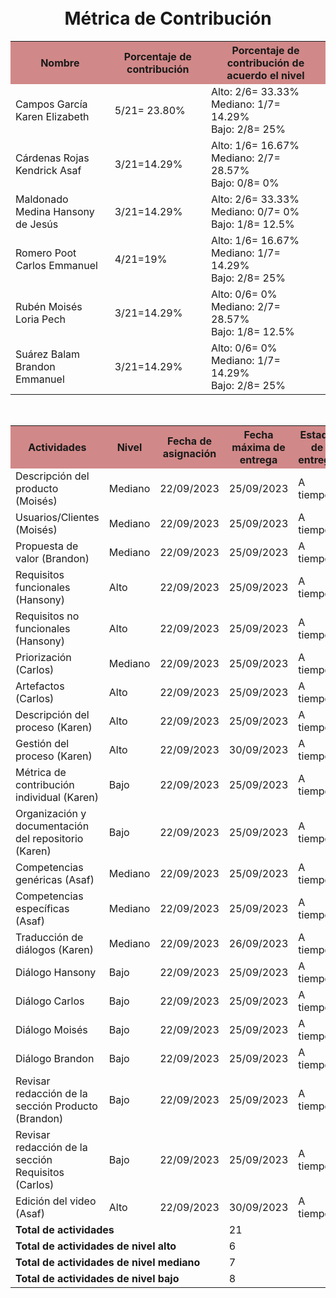 <h1>﻿<center>Métrica de Contribución</center></h1>
 
<table align=center>  
   <tr>  
      <th bgcolor="#D18888">Nombre</th>  
      <th bgcolor="#D18888">Porcentaje de contribución</th> 
      <th bgcolor="#D18888">Porcentaje de contribución de acuerdo el nivel</th>  
   </tr> 
    <tr>  
      <td>Campos García Karen Elizabeth</td>  
       <td> 5/21= 23.80%</td> 
       <td> Alto: 2/6= 33.33%<br>Mediano: 1/7= 14.29%<br>Bajo: 2/8= 25%</td>  
   </tr> 
   <tr>  
      <td>Cárdenas Rojas Kendrick Asaf</td>  
       <td>3/21=14.29%</td>
       <td> Alto: 1/6= 16.67%<br>Mediano: 2/7= 28.57%<br>Bajo: 0/8= 0%</td>    
   </tr> 
    <tr>  
      <td>Maldonado Medina Hansony de Jesús</td>  
      <td>3/21=14.29%</td>
      <td> Alto: 2/6= 33.33%<br>Mediano: 0/7= 0%<br>Bajo: 1/8= 12.5%</td>    
   </tr> 
    <tr>  
      <td>Romero Poot Carlos Emmanuel</td>  
       <td>4/21=19%</td>
       <td> Alto: 1/6= 16.67%<br>Mediano: 1/7= 14.29%<br>Bajo: 2/8= 25%</td>  
   </tr> 
     <tr>  
      <td>Rubén Moisés Loria Pech</td>  
        <td>3/21=14.29%</td>
        <td> Alto: 0/6= 0%<br>Mediano: 2/7= 28.57%<br>Bajo: 1/8= 12.5%</td>    
   </tr> 
    <tr>  
      <td>Suárez Balam Brandon Emmanuel</td> 
      <td>3/21=14.29%</td>
       <td> Alto: 0/6= 0%<br>Mediano: 1/7= 14.29%<br>Bajo: 2/8= 25%</td>       
   </tr> 
 </table>
 <br>
<table align=center>  
   <tr>  
      <th bgcolor="#D18888" >Actividades</th>  
      <th bgcolor="#D18888" >Nivel</th>  
          <th bgcolor="#D18888" >Fecha de asignación</th>  
           <th bgcolor="#D18888" >Fecha máxima de entrega</th>
                <th bgcolor="#D18888" >Estado de entrega</th>    
   </tr> 
    <tr>  
      <td>Descripción del producto (Moisés)</td>  
       <td>Mediano</td> 
       <td>22/09/2023</td>
       <td>25/09/2023</td>
        <td>A tiempo</td>    
   </tr> 
   <tr>  
      <td>Usuarios/Clientes (Moisés)</td>  
       <td>Mediano</td>
        <td>22/09/2023</td>
       <td>25/09/2023</td>
         <td>A tiempo</td>       
   </tr> 
   <tr>  
      <td>Propuesta de valor (Brandon)</td>  
       <td>Mediano</td>
         <td>22/09/2023</td>
       <td>25/09/2023</td>
         <td>A tiempo</td>       
   </tr> 
    <tr>  
      <td>Requisitos funcionales (Hansony)</td>  
      <td>Alto</td>
        <td>22/09/2023</td>
       <td>25/09/2023</td>
         <td>A tiempo</td>       
   </tr> 
    <tr>  
      <td>Requisitos no funcionales (Hansony)</td>  
       <td>Alto</td>
         <td>22/09/2023</td>
       <td>25/09/2023</td>
         <td>A tiempo</td>       
   </tr> 
   <tr>  
      <td>Priorización (Carlos)</td>  
       <td>Mediano</td> 
         <td>22/09/2023</td>
       <td>25/09/2023</td>
         <td>A tiempo</td>     
   </tr> 
    <tr>  
      <td>Artefactos (Carlos)</td>  
       <td>Alto</td>
         <td>22/09/2023</td>
       <td>25/09/2023</td>
         <td>A tiempo</td>       
   </tr> 
     <tr>  
      <td>Descripción del proceso (Karen)</td>  
        <td>Alto</td> 
          <td>22/09/2023</td>
       <td>25/09/2023</td>
         <td>A tiempo</td>      
   </tr> 
    <tr>  
      <td>Gestión del proceso (Karen)</td> 
      <td>Alto</td>
        <td>22/09/2023</td>
       <td>30/09/2023</td>
         <td>A tiempo</td>        
   </tr> 
    <tr>  
      <td>Métrica de contribución individual (Karen)</td> 
      <td>Bajo</td>
        <td>22/09/2023</td>
       <td>25/09/2023</td>
         <td>A tiempo</td>     
   </tr> 
   <tr>  
      <td>Organización y documentación del repositorio (Karen)</td>  
       <td>Bajo</td>
         <td>22/09/2023</td>
       <td>25/09/2023</td>
         <td>A tiempo</td>       
   </tr> 
   <tr>  
      <td>Competencias genéricas (Asaf)</td>  
       <td>Mediano</td>
         <td>22/09/2023</td>
       <td>25/09/2023</td> 
         <td>A tiempo</td>      
   </tr> 
    <tr>  
      <td>Competencias específicas (Asaf)</td>  
       <td>Mediano</td>
         <td>22/09/2023</td>
       <td>25/09/2023</td>
         <td>A tiempo</td>       
   </tr> 
   <tr>  
      <td>Traducción de diálogos (Karen)</td>  
       <td>Mediano</td>
         <td>22/09/2023</td>
       <td>26/09/2023</td>
         <td>A tiempo</td>       
   </tr> 
    <tr>  
      <td>Diálogo Hansony</td>  
       <td>Bajo</td> 
         <td>22/09/2023</td>
       <td>25/09/2023</td>
         <td>A tiempo</td>      
   </tr> 
    <tr>  
      <td>Diálogo Carlos</td>  
       <td>Bajo</td>
         <td>22/09/2023</td>
       <td>25/09/2023</td>
         <td>A tiempo</td>      
   </tr> 
    <tr>  
      <td>Diálogo Moisés</td>  
       <td>Bajo</td>
         <td>22/09/2023</td>
       <td>25/09/2023</td>
         <td>A tiempo</td>       
   </tr> 
    <tr>  
      <td>Diálogo Brandon</td>  
       <td>Bajo</td>
         <td>22/09/2023</td>
       <td>25/09/2023</td>
         <td>A tiempo</td>       
   </tr> 
     <tr>  
      <td>Revisar redacción de la sección Producto (Brandon)</td>  
       <td>Bajo</td> 
         <td>22/09/2023</td>
       <td>25/09/2023</td>
         <td>A tiempo</td>      
   </tr> 
    <tr>  
      <td>Revisar redacción de la sección Requisitos (Carlos)</td>  
       <td>Bajo</td>
         <td>22/09/2023</td>
       <td>25/09/2023</td>
         <td>A tiempo</td>       
   </tr> 
    <tr>  
      <td>Edición del video (Asaf)</td>  
       <td>Alto</td>
         <td>22/09/2023</td>
       <td>30/09/2023</td>
         <td>A tiempo</td>       
   </tr> 
    <tr>  
      <td colspan=3><strong>Total de actividades</strong></td>  
       <td colspan=2>21</td>
   </tr> 
   <tr>  
      <td colspan=3><strong>Total de actividades de nivel alto</strong></td>  
       <td colspan=2>6</td>
   </tr> 
   <tr>  
      <td colspan=3><strong>Total de actividades de nivel mediano</strong></td>  
       <td colspan=2>7</td>
   </tr>
    <tr>  
      <td colspan=3><strong>Total de actividades de nivel bajo</strong></td>  
       <td colspan=2>8</td>
   </tr>  
  </table>
<!--stackedit_data:
eyJoaXN0b3J5IjpbOTAxNzY3MTkzLC0yNTkwNDc4NjksLTE2OD
UyMTYyNSw1MTAzNTc1NDYsLTUxNTk5NjExNywxNzcwMTM3MTA1
LDE4MTQ3MTQ3NjksOTAyOTYyMjkzLC0xNzczNzIyNzcyLC03MT
U1MzY5ODQsNzIxNjU3OTgxLC02MzEzOTQzNTksLTEzNzI0NDAz
NTYsMzA1MTE0MjE5XX0=
-->